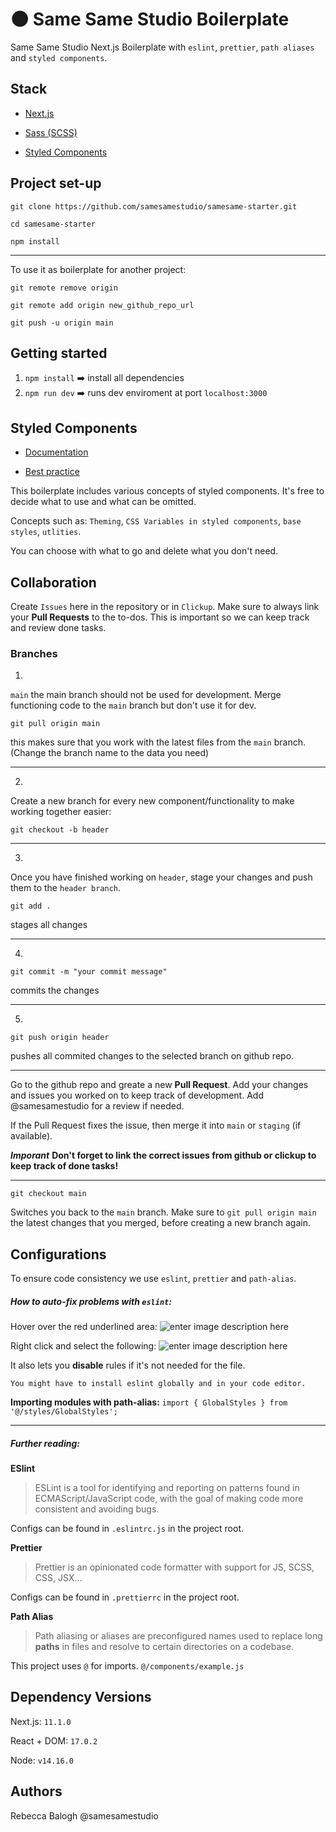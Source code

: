 
# 🌑 Same Same Studio Boilerplate

  

  

Same Same Studio Next.js Boilerplate with `eslint`, `prettier`, `path aliases` and `styled components`.

  

  

## Stack

  

* [Next.js](https://nextjs.org/docs)

  

* [Sass (SCSS)](https://sass-lang.com/)

* [Styled Components](https://styled-components.com/docs/basics#getting-started)

  

  

## Project set-up

  

  

    git clone https://github.com/samesamestudio/samesame-starter.git
    
    cd samesame-starter
    
    npm install

  ___

  

To use it as boilerplate for another project:

  

  

    git remote remove origin
    
    git remote add origin new_github_repo_url
    
    git push -u origin main

  
## Getting started
  
1. `npm install`   ➡️ install all dependencies
2. `npm run dev` ➡️ runs dev enviroment at port `localhost:3000`


## Styled Components

* [Documentation](https://styled-components.com/docs)

* [Best practice](https://www.joshwcomeau.com/css/styled-components/)

  

This boilerplate includes various concepts of styled components. It's free to decide what to use and what can be omitted.

Concepts such as: `Theming`, `CSS Variables in styled components`, `base styles`, `utlities`.

You can choose with what to go and delete what you don't need.

  ## Collaboration



Create `Issues` here in the repository or in `Clickup`. Make sure to always link your **Pull Requests** to the to-dos. This is important so we can keep track and review done tasks.


### Branches

1. 
`main`  the main branch should not be used for development. Merge functioning code to the  `main`  branch but don't use it for dev.

```
git pull origin main
```

this makes sure that you work with the latest files from the  `main`  branch. (Change the branch name to the data you need)

----------
2.
Create a new branch for every new component/functionality to make working together easier:

```
git checkout -b header
```

----------
3.
Once you have finished working on  `header`, stage your changes and push them to the  `header branch`.

```
git add .
```

stages all changes

----------
4.
```
git commit -m "your commit message"
```

commits the changes

----------
5.
```
git push origin header
```

pushes all commited changes to the selected branch on github repo.

----------

Go to the github repo and greate a new **Pull Request**. Add your changes and issues you worked on to keep track of development. Add @samesamestudio for a review if needed.

If the Pull Request fixes the issue, then merge it into  `main`  or  `staging`  (if available).

***Imporant***
**Don't forget to link the correct issues from github or clickup to keep track of done tasks!**

----------

```
git checkout main
```

Switches you back to the  `main`  branch. Make sure to  `git pull origin main`  the latest changes that you merged, before creating a new branch again.

## Configurations

  To ensure code consistency we use `eslint`, `prettier` and `path-alias`.

##### How to auto-fix problems with `eslint`:

Hover over the red underlined area:
![enter image description here](https://i.postimg.cc/YCGGyhF2/Bildschirmfoto-2021-06-06-um-16-33-39.png)

Right click and select the following:
![enter image description here](https://i.postimg.cc/y8Mgqshm/Bildschirmfoto-2021-06-06-um-16-33-47.png)

It also lets you **disable** rules if it's not needed for the file.

    You might have to install eslint globally and in your code editor.

**Importing modules with path-alias:**
`import { GlobalStyles } from  '@/styles/GlobalStyles';`
___
##### Further reading:

**ESlint**

  

  

> ESLint is a tool for identifying and reporting on patterns found in ECMAScript/JavaScript code, with the goal of making code more consistent and avoiding bugs.

  

  

Configs can be found in `.eslintrc.js` in the project root.

  

  

**Prettier**

  

  

> Prettier is an opinionated code formatter with support for JS, SCSS, CSS, JSX...

  

  

Configs can be found in `.prettierrc` in the project root.

  

  

**Path Alias**

  

  

> Path aliasing or aliases are preconfigured names used to replace long **paths** in files and resolve to certain directories on a codebase.

  

  

This project uses `@` for imports. `@/components/example.js`

  
  

## Dependency Versions

  

Next.js: `11.1.0`

React + DOM: `17.0.2`

Node: `v14.16.0`

  

## Authors

  

Rebecca Balogh @samesamestudio